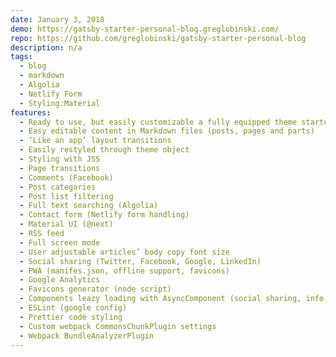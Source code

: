 ```yaml
---
date: January 3, 2018
demo: https://gatsby-starter-personal-blog.greglobinski.com/
repo: https://github.com/greglobinski/gatsby-starter-personal-blog
description: n/a
tags:
  - blog
  - markdown
  - Algolia
  - Netlify Form
  - Styling:Material
features:
  - Ready to use, but easily customizable a fully equipped theme starter
  - Easy editable content in Markdown files (posts, pages and parts)
  - ‘Like an app’ layout transitions
  - Easily restyled through theme object
  - Styling with JSS
  - Page transitions
  - Comments (Facebook)
  - Post categories
  - Post list filtering
  - Full text searching (Algolia)
  - Contact form (Netlify form handling)
  - Material UI (@next)
  - RSS feed
  - Full screen mode
  - User adjustable articles’ body copy font size
  - Social sharing (Twitter, Facebook, Google, LinkedIn)
  - PWA (manifes.json, offline support, favicons)
  - Google Analytics
  - Favicons generator (node script)
  - Components leazy loading with AsyncComponent (social sharing, info box)
  - ESLint (google config)
  - Prettier code styling
  - Custom webpack CommonsChunkPlugin settings
  - Webpack BundleAnalyzerPlugin
---
```


